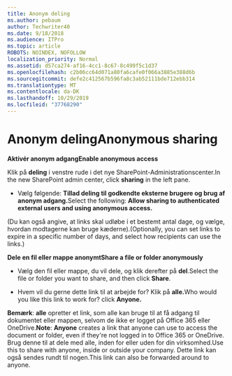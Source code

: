 ```yaml
---
title: Anonym deling
ms.author: pebaum
author: Techwriter40
ms.date: 9/18/2018
ms.audience: ITPro
ms.topic: article
ROBOTS: NOINDEX, NOFOLLOW
localization_priority: Normal
ms.assetid: d57ca274-af16-4cc1-8c67-8c499f5c1d37
ms.openlocfilehash: c2b06cc64d071a80fa6cafe0f066a3885e388d6b
ms.sourcegitcommit: defe2c412567b596fa8c3ab52111bde712ebb314
ms.translationtype: MT
ms.contentlocale: da-DK
ms.lasthandoff: 10/29/2019
ms.locfileid: "37768290"
---
```

# <a name="anonymous-sharing"></a><span data-ttu-id="1b2d0-102">Anonym deling</span><span class="sxs-lookup"><span data-stu-id="1b2d0-102">Anonymous sharing</span></span>

 <span data-ttu-id="1b2d0-103">**Aktivér anonym adgang**</span><span class="sxs-lookup"><span data-stu-id="1b2d0-103">**Enable anonymous access**</span></span>
  
<span data-ttu-id="1b2d0-104">Klik på **deling** i venstre rude i det nye SharePoint-Administrationscenter.</span><span class="sxs-lookup"><span data-stu-id="1b2d0-104">In the new SharePoint admin center, click **sharing** in the left pane.</span></span> 
  
- <span data-ttu-id="1b2d0-105">Vælg følgende: **Tillad deling til godkendte eksterne brugere og brug af anonym adgang.**</span><span class="sxs-lookup"><span data-stu-id="1b2d0-105">Select the following: **Allow sharing to authenticated external users and using anonymous access.**</span></span>
  
<span data-ttu-id="1b2d0-106">(Du kan også angive, at links skal udløbe i et bestemt antal dage, og vælge, hvordan modtagerne kan bruge kæderne).</span><span class="sxs-lookup"><span data-stu-id="1b2d0-106">(Optionally, you can set links to expire in a specific number of days, and select how recipients can use the links.)</span></span>
    
 <span data-ttu-id="1b2d0-107">**Dele en fil eller mappe anonymt**</span><span class="sxs-lookup"><span data-stu-id="1b2d0-107">**Share a file or folder anonymously**</span></span>
  
- <span data-ttu-id="1b2d0-108">Vælg den fil eller mappe, du vil dele, og klik derefter på **del**.</span><span class="sxs-lookup"><span data-stu-id="1b2d0-108">Select the file or folder you want to share, and then click **Share**.</span></span> 
    
- <span data-ttu-id="1b2d0-109">Hvem vil du gerne dette link til at arbejde for? Klik på **alle.**</span><span class="sxs-lookup"><span data-stu-id="1b2d0-109">Who would you like this link to work for? click **Anyone.**</span></span>
  
 <span data-ttu-id="1b2d0-110">**Bemærk**: **alle** opretter et link, som alle kan bruge til at få adgang til dokumentet eller mappen, selvom de ikke er logget på Office 365 eller OneDrive.</span><span class="sxs-lookup"><span data-stu-id="1b2d0-110">**Note**: **Anyone** creates a link that anyone can use to access the document or folder, even if they're not logged in to Office 365 or OneDrive.</span></span> <span data-ttu-id="1b2d0-111">Brug denne til at dele med alle, inden for eller uden for din virksomhed.</span><span class="sxs-lookup"><span data-stu-id="1b2d0-111">Use this to share with anyone, inside or outside your company.</span></span> <span data-ttu-id="1b2d0-112">Dette link kan også sendes rundt til nogen.</span><span class="sxs-lookup"><span data-stu-id="1b2d0-112">This link can also be forwarded around to anyone.</span></span> 
    

